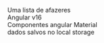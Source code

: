 Uma lista de afazeres <br>
Angular v16<br>
Componentes angular Material <br>
dados salvos no local storage
